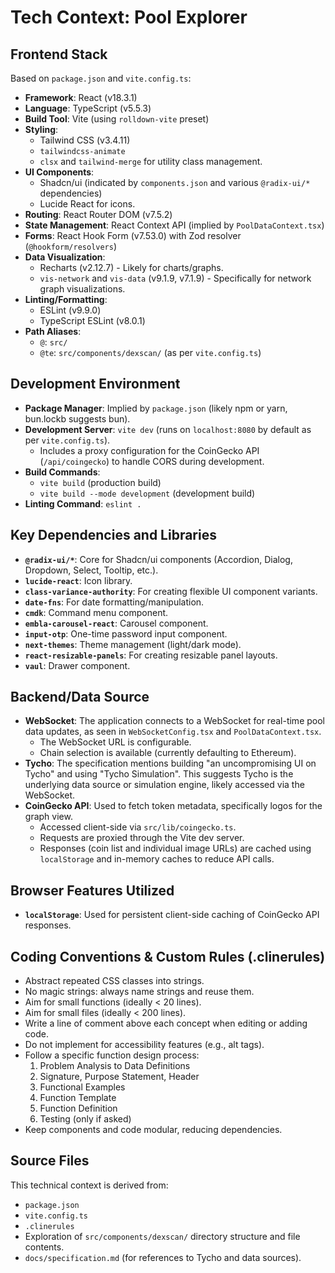 # Tech Context: Pool Explorer

## Frontend Stack

Based on `package.json` and `vite.config.ts`:

*   **Framework**: React (v18.3.1)
*   **Language**: TypeScript (v5.5.3)
*   **Build Tool**: Vite (using `rolldown-vite` preset)
*   **Styling**:
    *   Tailwind CSS (v3.4.11)
    *   `tailwindcss-animate`
    *   `clsx` and `tailwind-merge` for utility class management.
*   **UI Components**:
    *   Shadcn/ui (indicated by `components.json` and various `@radix-ui/*` dependencies)
    *   Lucide React for icons.
*   **Routing**: React Router DOM (v7.5.2)
*   **State Management**: React Context API (implied by `PoolDataContext.tsx`)
*   **Forms**: React Hook Form (v7.53.0) with Zod resolver (`@hookform/resolvers`)
*   **Data Visualization**:
    *   Recharts (v2.12.7) - Likely for charts/graphs.
    *   `vis-network` and `vis-data` (v9.1.9, v7.1.9) - Specifically for network graph visualizations.
*   **Linting/Formatting**:
    *   ESLint (v9.9.0)
    *   TypeScript ESLint (v8.0.1)
*   **Path Aliases**:
    *   `@`: `src/`
    *   `@te`: `src/components/dexscan/` (as per `vite.config.ts`)

## Development Environment

*   **Package Manager**: Implied by `package.json` (likely npm or yarn, bun.lockb suggests bun).
*   **Development Server**: `vite dev` (runs on `localhost:8080` by default as per `vite.config.ts`).
    *   Includes a proxy configuration for the CoinGecko API (`/api/coingecko`) to handle CORS during development.
*   **Build Commands**:
    *   `vite build` (production build)
    *   `vite build --mode development` (development build)
*   **Linting Command**: `eslint .`

## Key Dependencies and Libraries

*   **`@radix-ui/*`**: Core for Shadcn/ui components (Accordion, Dialog, Dropdown, Select, Tooltip, etc.).
*   **`lucide-react`**: Icon library.
*   **`class-variance-authority`**: For creating flexible UI component variants.
*   **`date-fns`**: For date formatting/manipulation.
*   **`cmdk`**: Command menu component.
*   **`embla-carousel-react`**: Carousel component.
*   **`input-otp`**: One-time password input component.
*   **`next-themes`**: Theme management (light/dark mode).
*   **`react-resizable-panels`**: For creating resizable panel layouts.
*   **`vaul`**: Drawer component.

## Backend/Data Source

*   **WebSocket**: The application connects to a WebSocket for real-time pool data updates, as seen in `WebSocketConfig.tsx` and `PoolDataContext.tsx`.
    *   The WebSocket URL is configurable.
    *   Chain selection is available (currently defaulting to Ethereum).
*   **Tycho**: The specification mentions building "an uncompromising UI on Tycho" and using "Tycho Simulation". This suggests Tycho is the underlying data source or simulation engine, likely accessed via the WebSocket.
*   **CoinGecko API**: Used to fetch token metadata, specifically logos for the graph view.
    *   Accessed client-side via `src/lib/coingecko.ts`.
    *   Requests are proxied through the Vite dev server.
    *   Responses (coin list and individual image URLs) are cached using `localStorage` and in-memory caches to reduce API calls.

## Browser Features Utilized
*   **`localStorage`**: Used for persistent client-side caching of CoinGecko API responses.

## Coding Conventions & Custom Rules (.clinerules)

*   Abstract repeated CSS classes into strings.
*   No magic strings: always name strings and reuse them.
*   Aim for small functions (ideally < 20 lines).
*   Aim for small files (ideally < 200 lines).
*   Write a line of comment above each concept when editing or adding code.
*   Do not implement for accessibility features (e.g., alt tags).
*   Follow a specific function design process:
    1.  Problem Analysis to Data Definitions
    2.  Signature, Purpose Statement, Header
    3.  Functional Examples
    4.  Function Template
    5.  Function Definition
    6.  Testing (only if asked)
*   Keep components and code modular, reducing dependencies.

## Source Files

This technical context is derived from:
*   `package.json`
*   `vite.config.ts`
*   `.clinerules`
*   Exploration of `src/components/dexscan/` directory structure and file contents.
*   `docs/specification.md` (for references to Tycho and data sources).
